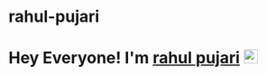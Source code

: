 # rahul-pujari
# Hey Everyone! I'm [rahul pujari](https://github.com/rrots5) <img src="https://github.com/himanshusharma89/himanshusharma89/blob/master/Hi.gif" width="25px">
<br><br>
<a href="https://www.linkedin.com/in/rahul-rots-ba7191221">

